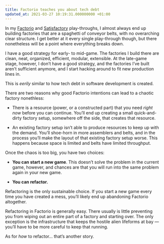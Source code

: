 ```yaml
---
title: Factorio teaches you about tech debt
updated_at: 2021-03-27 10:19:31.000000000 +01:00
---
```



In my [Factorio](https://www.factorio.com) and [Satisfactory](https://www.satisfactorygame.com) play-throughs, I almost always end up building factories that are a spaghetti of conveyor belts, with no overarching clear structure. I get better at it every single play-through though, but there nonetheless will be a point where everything breaks down.

I have a good strategy for early- to mid-game. The factories I build there are clean, neat, organized, efficient, modular, extensible. At the late-game stage, however, I don’t have a good strategy, and the factories I’ve built aren’t sufficient anymore, and I start hacking around to fit new production lines in.

This is _eerily_ similar to how tech debt in software development is created.

There are two reasons why good Factorio intentions can lead to a chaotic factory nonethless:

* There is a resource (power, or a constructed part) that you need *right now* before you can continue. You’ll end up creating a small quick-and-dirty factory setup, somewhere off the side, that creates that resource.

* An existing factory setup isn’t able to produce resources to keep up with the demand. You’ll shoe-horn in more assemblers and belts, and in the process you’ll make the layout of that existing factory setup worse. This happens because space is limited and belts have limited throughput.

Once the chaos is too big, you have two choices:

* **You can start a new game**. This doesn’t solve the problem in the current game, however, and chances are that you will run into the same problem again in your new game.

* **You can refactor.**

Refactoring is the only sustainable choice. If you start a new game every time you have created a mess, you’ll likely end up abandoning Factorio altogether.

Refactoring in Factorio is generally easy. There usually is little preventing you from wiping out an entire part of a factory and starting over. The only exception is the infrastructure that keeps the hostile alien lifeforms at bay — you’ll have to be more careful to keep that running.

As for *how* to refactor… that’s another story.